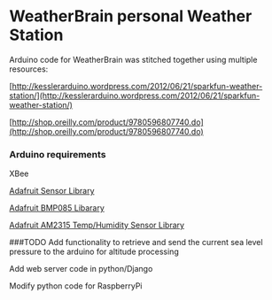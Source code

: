 # WeatherBrain personal Weather Station

Arduino code for WeatherBrain was stitched together using multiple resources:

[http://kesslerarduino.wordpress.com/2012/06/21/sparkfun-weather-station/](http://kesslerarduino.wordpress.com/2012/06/21/sparkfun-weather-station/)

[http://shop.oreilly.com/product/9780596807740.do](http://shop.oreilly.com/product/9780596807740.do)

### Arduino requirements
XBee

[Adafruit Sensor Library](https://github.com/adafruit/Adafruit_Sensor)

[Adafruit BMP085 Libarary](https://github.com/adafruit/Adafruit-BMP085-Library)

[Adafruit AM2315 Temp/Humidity Sensor Library](https://github.com/adafruit/Adafruit_AM2315)

###TODO
Add functionality to retrieve and send the current sea level pressure to the arduino for altitude processing

Add web server code in python/Django

Modify python code for RaspberryPi